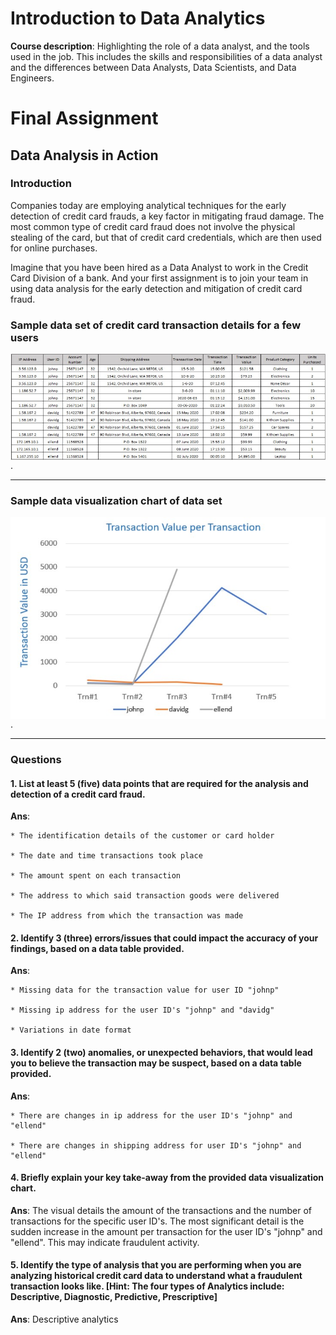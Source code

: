 # Introduction to Data Analytics

**Course description**: Highlighting the role of a data analyst, and the tools used in the job. This includes the skills and responsibilities of a data analyst and the differences between Data Analysts, Data Scientists, and Data Engineers.

# Final Assignment

## Data Analysis in Action

### Introduction

Companies today are employing analytical techniques for the early detection of credit card frauds, a key factor in mitigating fraud damage. The most common type of credit card fraud does not involve the physical stealing of the card, but that of credit card credentials, which are then used for online purchases.

Imagine that you have been hired as a Data Analyst to work in the Credit Card Division of a bank. And your first assignment is to join your team in using data analysis for the early detection and mitigation of credit card fraud.   

### Sample data set of credit card transaction details for a few users

<img src="images/week-5-assignment-dataset-sample.jpg" align="left" width="1100">.

---

### Sample data visualization chart of data set

<img src="images/week-5-assignment-dataset-visual.jpg" align="left" width="1100">.

---

### Questions

#### 1. List at least 5 (five) data points that are required for the analysis and detection of a credit card fraud. 

**Ans**: 

    * The identification details of the customer or card holder 

    * The date and time transactions took place

    * The amount spent on each transaction

    * The address to which said transaction goods were delivered

    * The IP address from which the transaction was made

#### 2. Identify 3 (three) errors/issues that could impact the accuracy of your findings, based on a data table provided. 

  **Ans**: 

    * Missing data for the transaction value for user ID "johnp"

    * Missing ip address for the user ID's "johnp" and "davidg"

    * Variations in date format

#### 3. Identify 2 (two) anomalies, or unexpected behaviors, that would lead you to believe the transaction may be suspect, based on a data table provided. 

  **Ans**: 

    * There are changes in ip address for the user ID's "johnp" and "ellend"

    * There are changes in shipping address for user ID's "johnp" and "ellend"

#### 4. Briefly explain your key take-away from the provided data visualization chart. 

  **Ans**: The visual details the amount of the transactions and the number of transactions for the specific user ID's. The most significant detail is the sudden increase in the amount per transaction for the user ID's "johnp" and "ellend". This may indicate fraudulent activity.

#### 5. Identify the type of analysis that you are performing when you are analyzing historical credit card data to understand what a fraudulent transaction looks like. [Hint: The four types of Analytics include: Descriptive, Diagnostic, Predictive, Prescriptive]  

  **Ans**: Descriptive analytics

